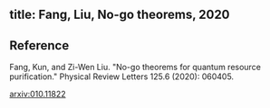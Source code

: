 title: Fang, Liu, No-go theorems, 2020 
---

## Reference

Fang, Kun, and Zi-Wen Liu. "No-go theorems for quantum resource purification." Physical Review Letters 125.6 (2020): 060405.


[arxiv:010.11822](https://arxiv.org/abs/2010.11822)
